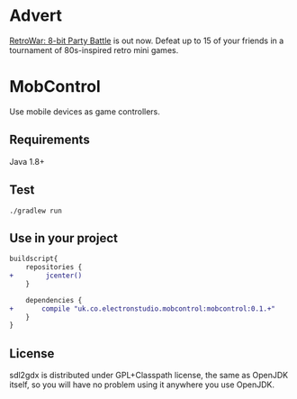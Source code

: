# Advert

[RetroWar: 8-bit Party Battle](https://store.steampowered.com/app/664240/RetroWar_8bit_Party_Battle/?git) is out now.  Defeat up to 15 of your friends in a tournament of 80s-inspired retro mini games.

# MobControl

Use mobile devices as game controllers.

## Requirements

Java 1.8+

## Test

```
./gradlew run
```

## Use in your project

```diff
buildscript{
    repositories {
+        jcenter()
    }
```


```diff
    dependencies {
+       compile "uk.co.electronstudio.mobcontrol:mobcontrol:0.1.+"
    }
}
```


## License

sdl2gdx is distributed under GPL+Classpath license, the same as OpenJDK itself, so you will have no
problem using it anywhere you use OpenJDK.
